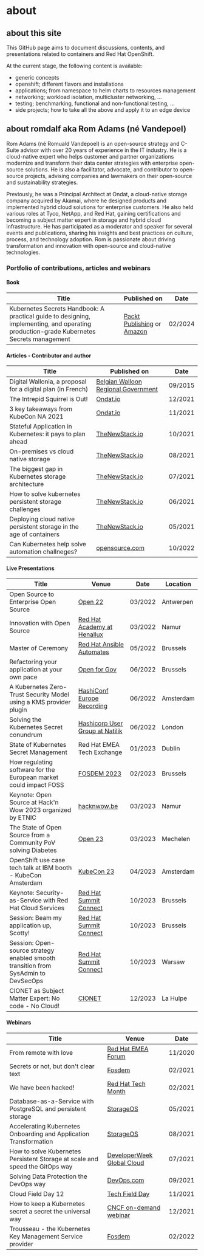 # about

## about this site

This GitHub page aims to document discussions, contents, and presentations related to containers and Red Hat OpenShift.

At the current stage, the following content is available:

* generic concepts
* openshift; different flavors and installations
* applications; from namespace to helm charts to resources management
* networking; workload isolation, multicluster networking, ...
* testing; benchmarking, functional and non-functional testing, ...
* side projects; how to take all the above and apply it to an edge device

## about romdalf aka Rom Adams (né Vandepoel)

Rom Adams (né Romuald Vandepoel) is an open-source strategy and C-Suite advisor with over 20 years of experience in the IT industry. He is a cloud-native expert who helps customer and partner organizations modernize and transform their data center strategies with enterprise open-source solutions. He is also a facilitator, advocate, and contributor to open-source projects, advising companies and lawmakers on their open-source and sustainability strategies.

Previously, he was a Principal Architect at Ondat, a cloud-native storage company acquired by Akamai, where he designed products and implemented hybrid cloud solutions for enterprise customers. He also held various roles at Tyco, NetApp, and Red Hat, gaining certifications and becoming a subject matter expert in storage and hybrid cloud infrastructure. He has participated as a moderator and speaker for several events and publications, sharing his insights and best practices on culture, process, and technology adoption. Rom is passionate about driving transformation and innovation with open-source and cloud-native technologies.

### Portfolio of contributions, articles and webinars

#### Book 
|Title|Published on|Date|
|-----|------------|----|
|Kubernetes Secrets Handbook: A practical guide to designing, implementing, and operating production-grade Kubernetes Secrets management|[Packt Publishing](https://www.packtpub.com/product/kubernetes-secrets-handbook/) or [Amazon](https://www.amazon.com/stores/Rom-Adams/author/B0CRP7BQ44)|02/2024|


#### Articles - Contributor and author
|Title|Published on|Date|
|-----|------------|----|
|Digital Wallonia, a proposal for a digital plan (in French)|[Belgian Walloon Regional Government](https://content.digitalwallonia.be/post/20180322085717/Plan-du-Num%C3%A9rique_Rapport-du-Conseil-du-Num%C3%A9rique_VF.pdf)|09/2015|
|The Intrepid Squirrel is Out!|[Ondat.io](https://www.ondat.io/blog/the-intrepid-squirrel-is-out)|12/2021|
|3 key takeaways from KubeCon NA 2021|[Ondat.io](https://www.ondat.io/blog/top-3-key-takeaway-from-kubecon-na-2021)|11/2021|
|Stateful Application in Kubernetes: it pays to plan ahead|[TheNewStack.io](https://thenewstack.io/why-plan-stateful-application-storage/)|10/2021|
|On-premises vs cloud native storage|[TheNewStack.io](https://thenewstack.io/on-premises-vs-cloud-native-storage/)|08/2021|
|The biggest gap in Kubernetes storage architecture|[TheNewStack.io](https://thenewstack.io/whats-the-biggest-gap-in-kubernetes-storage-architecture/)|07/2021|
|How to solve kubernetes persistent storage challenges|[TheNewStack.io](https://thenewstack.io/how-to-solve-kubernetes-persistent-storage-challenges/)|06/2021|
|Deploying cloud native persistent storage in the age of containers|[TheNewStack.io](https://thenewstack.io/deploying-cloud-native-persistent-storage-in-the-age-of-containers/)|05/2021|
|Can Kubernetes help solve automation challneges?|[opensource.com](https://opensource.com/article/22/10/kubernetes-solve-automation-challenges)|10/2022 |


#### Live Presentations
|Title|Venue|Date|Location|
|-----|----|----|--------|
|Open Source to Enterprise Open Source|[Open 22](https://kangaroot.net/events/open22)|03/2022|Antwerpen|
|Innovation with Open Source|[Red Hat Academy at Henallux](https://www.redhat.com/en/events/red-hat-academy-session-belgium)|03/2022|Namur|
|Master of Ceremony|[Red Hat Ansible Automates](https://events.redhat.com/profile/form/index.cfm?PKformID=0x540285abcd#agenda)|05/2022|Brussels|
|Refactoring your application at your own pace|[Open for Gov](https://kangaroot.net/events/open-gov)|06/2022|Brussels|
|A Kubernetes Zero-Trust Security Model using a KMS provider plugin|[HashiConf Europe Recording](https://www.youtube.com/watch?v=L3CZRffwa9I)|06/2022|Amsterdam|
|Solving the Kubernetes Secret conundrum|[Hashicorp User Group at Natilik](https://www.meetup.com/London-HashiCorp-User-Group/events/285864430/)|06/2022|London|
|State of Kubernetes Secret Management | Red Hat EMEA Tech Exchange | 01/2023 | Dublin | 
|How regulating software for the European market could impact FOSS | [FOSDEM 2023](https://fosdem.org/2023/schedule/event/cyber_resilience/) |02/2023| Brussels|
|Keynote: Open Source at Hack'n Wow 2023 organized by ETNIC| [hacknwow.be](https://hacknwow.be/)| 03/2023 | Namur |
|The State of Open Source from a Community PoV solving Diabetes | [Open 23](https://kangaroot.net/events/open23)| 03/2023| Mechelen |
|OpenShift use case tech talk at IBM booth - KubeCon Amsterdam | [KubeCon 23](https://events.linuxfoundation.org/archive/2023/kubecon-cloudnativecon-europe/)| 04/2023 | Amsterdam |
|Keynote: Security-as-Service with Red Hat Cloud Services | [Red Hat Summit Connect](https://www.redhat.com/en/summit/connect/emea/brussels-2023)| 10/2023 | Brussels |
|Session: Beam my application up, Scotty!| [Red Hat Summit Connect](https://www.redhat.com/en/summit/connect/emea/brussels-2023)| 10/2023 | Brussels |
|Session: Open-source strategy enabled smooth transition from SysAdmin to DevSecOps | [Red Hat Summit Connect](https://www.redhat.com/en/summit/connect/emea/warsaw-2023) | 10/2023 | Warsaw |
|CIONET as Subject Matter Expert: No code - No Cloud! | [CIONET](https://www.cionet.com/en-be/be/events/nocodenocloud) | 12/2023 | La Hulpe |


#### Webinars
|Title|Venue|Date|
|-----|----|----|
|From remote with love|[Red Hat EMEA Forum](https://www.redhat.com/en/forums/emea/benelux-track)|11/2020|
|Secrets or not, but don't clear text|[Fosdem](https://archive.fosdem.org/2021/schedule/event/kubernetes_secret_management/)|02/2021|
|We have been hacked!|[Red Hat Tech Month](https://www.youtube.com/watch?v=NhleEdvAI_Y)|02/2021|
|Database-as-a-Service with PostgreSQL and persistent storage|[StorageOS](https://info.ondat.io/on-demand-webinar-database-as-a-service-with-postgresql-and-persistent-storage-download)|05/2021|
|Accelerating Kubernetes Onboarding and Application Transformation|[StorageOS](https://info.ondat.io/accelerating-kubernetes-onboarding-and-application-transformation-on-demand)|08/2021|
|How to solve Kubernetes Persistent Storage at scale and speed the GitOps way|[DeveloperWeek Global Cloud](https://emamo.com/event/developerweek-global-cloud-2021/r/speaker/romuald-vandepoel)|07/2021|
|Solving Data Protection the DevOps way|[DevOps.com](https://webinars.devops.com/solving-data-protection-the-devops-way)|09/2021|
|Cloud Field Day 12|[Tech Field Day](https://techfieldday.com/appearance/ondat-presents-at-cloud-field-day-12/)|11/2021|
|How to keep a Kubernetes secret a secret the universal way|[CNCF on-demand webinar](https://www.youtube.com/watch?v=c2yMlNvhf5U&t)|12/2021|
|Trousseau - the Kubernetes Key Management Service provider|[Fosdem](https://fosdem.org/2022/schedule/event/security_trousseau/)|02/2022|
